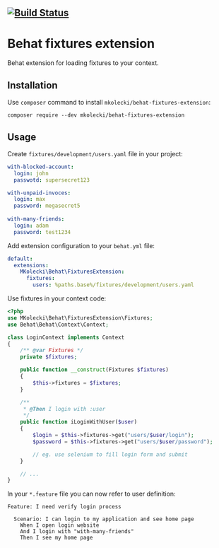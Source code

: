 [![Build Status](https://travis-ci.org/mateusz-kolecki/behat-fixtures-extension.svg?branch=master)](https://travis-ci.org/mateusz-kolecki/behat-fixtures-extension)
---

# Behat fixtures extension

Behat extension for loading fixtures to your context.

## Installation

Use `composer` command to install `mkolecki/behat-fixtures-extension`:

```
composer require --dev mkolecki/behat-fixtures-extension
```

## Usage

Create `fixtures/development/users.yaml` file in your project:

```yaml
with-blocked-account:
  login: john
  passwotd: supersecret123

with-unpaid-invoces:
  login: max
  password: megasecret5
  
with-many-friends:
  login: adam
  password: test1234
```

Add extension configuration to your `behat.yml` file:

```yaml
default:
  extensions:
    MKolecki\Behat\FixturesExtension:
      fixtures:
        users: %paths.base%/fixtures/development/users.yaml
```

Use fixtures in your context code:

```php
<?php
use MKolecki\Behat\FixturesExtension\Fixtures;
use Behat\Behat\Context\Context;

class LoginContext implements Context
{
    /** @var Fixtures */
    private $fixtures;

    public function __construct(Fixtures $fixtures)
    {
        $this->fixtures = $fixtures;
    }

    /**
     * @Then I login with :user
     */
    public function iLoginWithUser($user)
    {
        $login = $this->fixtures->get("users/$user/login");
        $password = $this->fixtures->get("users/$user/password");

        // eg. use selenium to fill login form and submit
    }

    // ...
}
```

In your `*.feature` file you can now refer to user definition:

```feature
Feature: I need verify login process

  Scenario: I can login to my application and see home page
    When I open login website
    And I login with "with-many-friends"
    Then I see my home page
```
